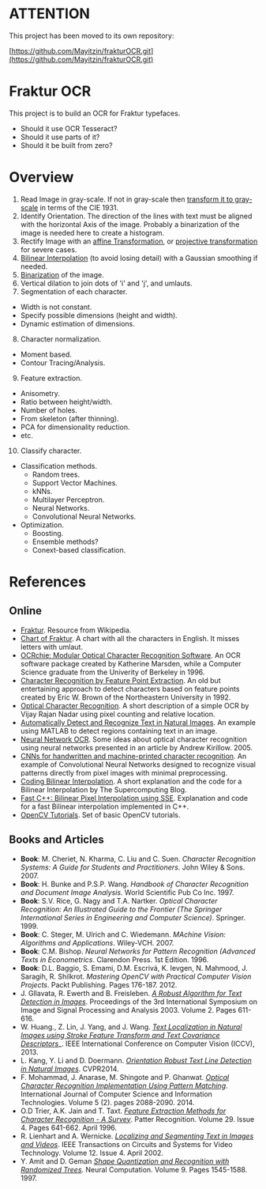 # ATTENTION

This project has been moved to its own repository:

[https://github.com/Mayitzin/frakturOCR.git](https://github.com/Mayitzin/frakturOCR.git)

# Fraktur OCR

This project is to build an OCR for Fraktur typefaces.

* Should it use OCR Tesseract?
* Should it use parts of it?
* Should it be built from zero?

# Overview

1. Read Image in gray-scale. If not in gray-scale then [transform it to gray-scale](https://en.wikipedia.org/wiki/Grayscale#Converting_color_to_grayscale) in terms of the CIE 1931.
2. Identify Orientation. The direction of the lines with text must be aligned with the horizontal Axis of the image. Probably a binarization of the image is needed here to create a histogram.
3. Rectify Image with an [affine Transformation](http://docs.opencv.org/doc/tutorials/imgproc/imgtrans/warp_affine/warp_affine.html), or [projective transformation](http://homepages.inf.ed.ac.uk/rbf/CVonline/LOCAL_COPIES/BEARDSLEY/node3.html) for severe cases.
4. [Bilinear Interpolation](https://en.wikipedia.org/wiki/Bilinear_interpolation) (to avoid losing detail) with a Gaussian smoothing if needed.
5. [Binarization](http://www.leptonica.com/binarization.html) of the image.
6. Vertical dilation to join dots of 'i' and 'j', and umlauts.
7. Segmentation of each character.
  * Width is not constant.
  * Specify possible dimensions (height and width).
  * Dynamic estimation of dimensions.
8. Character normalization.
  * Moment based.
  * Contour Tracing/Analysis.
9. Feature extraction.
  * Anisometry.
  * Ratio between height/width.
  * Number of holes.
  * From skeleton (after thinning).
  * PCA for dimensionality reduction.
  * etc.
10. Classify character.
  * Classification methods.
    * Random trees.
    * Support Vector Machines.
    * kNNs.
    * Multilayer Perceptron.
    * Neural Networks.
    * Convolutional Neural Networks.
  * Optimization.
    * Boosting.
    * Ensemble methods?
    * Conext-based classification.

# References

## Online

* [Fraktur](https://en.wikipedia.org/wiki/Fraktur). Resource from Wikipedia.
* [Chart of Fraktur](http://www.library.yale.edu/cataloging/music/fraktur.htm). A chart with all the characters in English. It misses letters with umlaut.
* [OCRchie: Modular Optical Character Recognition Software](http://www.cs.berkeley.edu/~fateman/kathey/ocrchie.html). An OCR software package created by Katherine Marsden, while a Computer Science graduate from the Univerity of Berkeley in 1996.
* [Character Recognition by Feature Point Extraction](http://www.ccs.neu.edu/home/feneric/charrec.html). An old but entertaining approach to detect characters based on feature points created by Eric W. Brown of the Northeastern University in 1992.
* [Optical Character Recognition](http://www.codeproject.com/Articles/476142/Optical-Character-Recognition). A short description of a simple OCR by Vijay Rajan Nadar using pixel counting and relative location.
* [Automatically Detect and Recognize Text in Natural Images](http://de.mathworks.com/help/vision/examples/automatically-detect-and-recognize-text-in-natural-images.html). An example using MATLAB to detect regions containing text in an image.
* [Neural Network OCR](http://www.codeproject.com/Articles/11285/Neural-Network-OCR). Some ideas about optical character recognition using neural networks presented in an article by Andrew Kirillow. 2005.
* [CNNs for handwritten and machine-printed character recognition](http://yann.lecun.com/exdb/lenet/). An example of Convolutional Neural Networks designed to recognize visual patterns directly from pixel images with minimal preprocessing.
* [Coding Bilinear Interpolation](http://supercomputingblog.com/graphics/coding-bilinear-interpolation/). A short explanation and the code for a Bilinear Interpolation by The Supercomputing Blog.
* [Fast C++: Bilinear Pixel Interpolation using SSE](http://fastcpp.blogspot.de/2011/06/bilinear-pixel-interpolation-using-sse.html). Explanation and code for a fast Bilinear interpolation implemented in C++.
* [OpenCV Tutorials](http://docs.opencv.org/master/d9/df8/tutorial_root.html#gsc.tab=0). Set of basic OpenCV tutorials.

## Books and Articles

* **Book**: M. Cheriet, N. Kharma, C. Liu and C. Suen. _Character Recognition Systems: A Guide for Students and Practitioners_. John Wiley & Sons. 2007.
* **Book**: H. Bunke and P.S.P. Wang. _Handbook of Character Recognition and Document Image Analysis_. World Scientific Pub Co Inc. 1997.
* **Book**: S.V. Rice, G. Nagy and T.A. Nartker. _Optical Character Recognition: An Illustrated Guide to the Frontier (The Springer International Series in Engineering and Computer Science)_. Springer. 1999.
* **Book**: C. Steger, M. Ulrich and C. Wiedemann. _MAchine Vision: Algorithms and Applications_. Wiley-VCH. 2007.
* **Book**: C.M. Bishop. _Neural Networks for Pattern Recognition (Advanced Texts in Econometrics_. Clarendon Press. 1st Edition. 1996.
* **Book**: D.L. Baggio, S. Emami, D.M. Escrivá, K. Ievgen, N. Mahmood, J. Saragih, R. Shilkrot. _Mastering OpenCV with Practical Computer Vision Projects_. Packt Publishing. Pages 176-187. 2012.
* J. Gllavata, R. Ewerth and B. Freisleben. [_A Robust Algorithm for Text Detection in Images_](http://saigo.googlecode.com/svn/trunk/papers/artigos1/globalthr.pdf). Proceedings of the 3rd International Symposium on Image and Signal Processing and Analysis 2003. Volume 2. Pages 611-616.
* W. Huang., Z. Lin, J. Yang, and J. Wang. [_Text Localization in Natural Images using Stroke Feature Transform and Text Covariance Descriptors_](http://www.wlhuang.com/papers/whuang2013_iccv.pdf)_. IEEE International Conference on Computer Vision (ICCV), 2013.
* L. Kang, Y. Li and D. Doermann. [_Orientation Robust Text Line Detection in Natural Images_](http://www.cv-foundation.org/openaccess/content_cvpr_2014/papers/Kang_Orientation_Robust_Text_2014_CVPR_paper.pdf). CVPR2014.
* F. Mohammad, J. Anarase, M. Shingote and P. Ghanwat. [_Optical Character Recognition Implementation Using Pattern Matching_](http://www.ijcsit.com/docs/Volume%205/vol5issue02/ijcsit20140502254.pdf). International Journal of Computer Science and Information Technologies. Volume 5 (2). pages 2088-2090. 2014.
* O.D Trier, A.K. Jain and T. Taxt. [_Feature Extraction Methods for Character Recognition - A Survey_](http://citeseerx.ist.psu.edu/viewdoc/download?doi=10.1.1.51.7439&rep=rep1&type=pdf). Patter Recognition. Volume 29. Issue 4. Pages 641-662. April 1996.
* R. Lienhart and A. Wernicke. [_Localizing and Segmenting Text in Images and Videos_](http://www.lienhart.de/Prof._Dr._Rainer_Lienhart/Publications_files/lienhart-csvt2002.pdf). IEEE Transactions on Circuits and Systems for Video Technology. Volume 12. Issue 4. April 2002.
* Y. Amit and D. Geman [_Shape Quantization and Recognition with Randomized Trees_](http://citeseerx.ist.psu.edu/viewdoc/download?doi=10.1.1.102.5478&rep=rep1&type=pdf). Neural Computation. Volume 9. Pages 1545-1588. 1997.